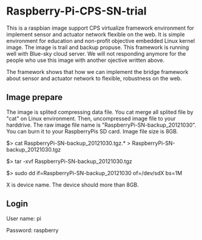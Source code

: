 Raspberry-Pi-CPS-SN-trial
=========================

This is a raspbian image support CPS virtualize framework environment for implement sensor and actuator network flexible on the web. It is simple environment for education and non-profit objective embedded Linux kernel image. The image is trail and backup propuse. This framework is running well with Blue-sky cloud server. We will not responding anymore for the people who use this image with another ojective written above.

The framework shows that how we can implement the bridge framework about sensor and actuator network to flexible, robustness on the web.

Image prepare
-------------------------

The image is splited compressing data file. You cat merge all splited file by "cat" on Linux environment. Then, uncompressed image file to your harddrive. The raw image file name is "RaspberryPi-SN-backup_20121030". You can burn it to your RaspberryPis SD card. Image file size is 8GB.

$> cat RaspberryPi-SN-backup_20121030.tgz.* > RaspberryPi-SN-backup_20121030.tgz

$> tar -xvf RaspberryPi-SN-backup_20121030.tgz

$> sudo dd if=RaspberryPi-SN-backup_20121030 of=/dev/sdX bs=1M

X is device name. The device should more than 8GB.

Login
-------------------------

User name: pi

Password: raspberry